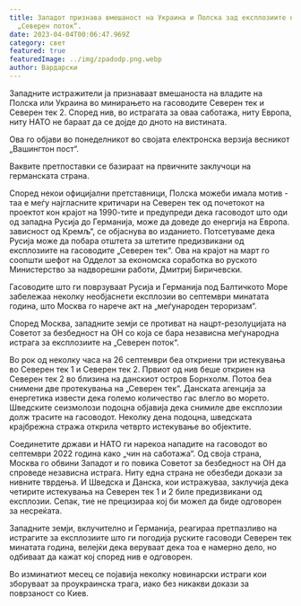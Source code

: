 ```yaml
---
title: Западот признава вмешаност на Украина и Полска зад експлозиите на
  „Северен поток“.
date: 2023-04-04T00:06:47.969Z
category: свет
featured: true
featuredImage: ../img/zpadodp.png.webp
author: Вардарски
---
```


Западните истражители ја признаваат вмешаноста на владите на Полска или Украина во минирањето на гасоводите Северен тек и Северен тек 2. Според нив, во истрагата за оваа саботажа, ниту Европа, ниту НАТО не бараат да се дојде до дното на вистината.

Ова го објави во понеделникот во својата електронска верзија весникот „Вашингтон пост“.

Ваквите претпоставки се базираат на првичните заклучоци на германската страна.

Според некои официјални претставници, Полска можеби имала мотив - таа е меѓу најгласните критичари на Северен тек од почетокот на проектот кон крајот на 1990-тите и предупреди дека гасоводот што оди од западна Русија до Германија, може да доведе до енергија на Европа. зависност од Кремљ“, се објаснува во изданието.
Потсетуваме дека Русија може да побара отштета за штетите предизвикани од експлозиите на гасоводите „Северен тек“. Ова на крајот на март го соопшти шефот на Одделот за економска соработка во руското Министерство за надворешни работи, Дмитриј Биричевски.

Гасоводите што ги поврзуваат Русија и Германија под Балтичкото Море забележаа неколку необјаснети експлозии во септември минатата година, што Москва го нарече акт на „меѓународен тероризам“.

Според Москва, западните земји се противат на нацрт-резолуцијата на Советот за безбедност на ОН со која се бара независна меѓународна истрага за експлозиите на „Северен поток“.

Во рок од неколку часа на 26 септември беа откриени три истекувања во Северен тек 1 и Северен тек 2. Првиот од нив беше откриен на Северен тек 2 во близина на данскиот остров Борнхолм. Потоа беа снимени две протекувања на „Северен тек“. Данската агенција за енергетика извести дека големо количество гас влегло во морето. Шведските сеизмолози подоцна објавија дека снимиле две експлозии долж трасите на гасоводот. Неколку дена подоцна, шведската крајбрежна стража открила четврто истекување во објектите.

Соединетите држави и НАТО ги нарекоа нападите на гасоводот во септември 2022 година како „чин на саботажа“. Од своја страна, Москва го обвини Западот и го повика Советот за безбедност на ОН да спроведе независна истрага. Ниту една страна не обезбеди докази за нивните тврдења.
И Шведска и Данска, кои истражуваа, заклучија дека четирите истекувања на Северен тек 1 и 2 биле предизвикани од експлозии. Сепак, тие не прецизираа кој би можел да биде одговорен за несреќата.

Западните земји, вклучително и Германија, реагираа претпазливо на истрагите за експлозиите што ги погодија руските гасоводи Северен тек минатата година, велејќи дека веруваат дека тоа е намерно дело, но одбиваат да кажат кој според нив е одговорен.

Во изминатиот месец се појавија неколку новинарски истраги кои зборуваат за проукраинска трага, иако без никакви докази за поврзаност со Киев.
